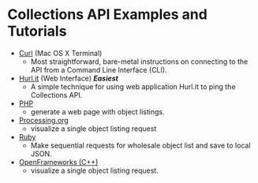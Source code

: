 # Collections API Examples and Tutorials
- <a href="curl_guggenheim/">Curl</a> (Mac OS X Terminal)
  - Most straightforward, bare-metal instructions on connecting to the API from a Command Line Interface (CLI).
- <a href="web_guggenheim/">Hurl.it</a> (Web Interface) ***Easiest***
  - A simple technique for using web application Hurl.it to ping the Collections API.
- <a href="php_guggenheim/">PHP</a>
  - generate a web page with object listings.
- <a href="processing_guggenheim/">Processing.org</a>
  - visualize a single object listing request
- <a href="ruby_guggenheim/guggenheim.rb">Ruby</a>
  - Make sequential requests for wholesale object list and save to local JSON.
- <a href="of_guggenheim/README.md">OpenFrameworks (C++)</a>
  - visualize a single object listing request. 


